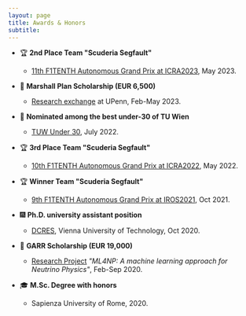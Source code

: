 ```yaml
---
layout: page
title: Awards & Honors
subtitle:
---
```


<!-- https://dev.to/nikolab/complete-list-of-github-markdown-emoji-markup-5aia -->


- :trophy: **2nd Place Team "Scuderia Segfault"**
  - [11th F1TENTH Autonomous Grand Prix at ICRA2023](https://informatics.tuwien.ac.at/news/2442), May 2023.

- :rocket: **Marshall Plan Scholarship (EUR 6,500)**
  - [Research exchange](https://www.marshallplan.at/) at UPenn, Feb-May 2023.

- :rocket: **Nominated among the best under-30 of TU Wien**
  - [TUW Under 30](https://informatics.tuwien.ac.at/news/2249), July 2022.

- :trophy: **3rd Place Team "Scuderia Segfault"**
  - [10th F1TENTH Autonomous Grand Prix at ICRA2022](https://informatics.tuwien.ac.at/news/2224), May 2022.

- :trophy: **Winner Team "Scuderia Segfault"**
  - [9th F1TENTH Autonomous Grand Prix at IROS2021](https://informatics.tuwien.ac.at/news/2097), Oct 2021.

- :fireworks: **Ph.D. university assistant position**
  - [DCRES](https://informatics.tuwien.ac.at/doctoral/resilient-embedded-systems/), Vienna University of Technology, Oct 2020.

- :rocket: **GARR Scholarship (EUR 19,000)**
  - [Research Project](https://www.european-funding-guide.eu/scholarship/10526-scholarship-orio-carlini) *"ML4NP: A machine learning approach for Neutrino Physics"*, Feb-Sep 2020.

- :mortar_board: **M.Sc. Degree with honors**
  - Sapienza University of Rome, 2020.
